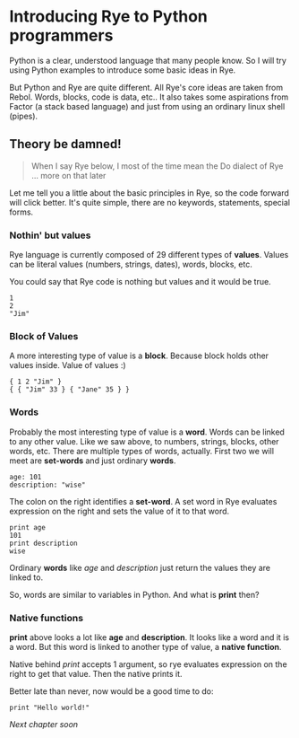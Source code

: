 # Introducing Rye to Python programmers

Python is a clear, understood language that many people know. So I will try using Python examples to introduce some basic ideas in Rye.

But Python and Rye are quite different. All Rye's core ideas are taken from Rebol. Words, blocks, code is data, etc.. 
It also takes some aspirations from Factor (a stack based language) and just from using an ordinary linux shell (pipes). 

## Theory be damned!

>When I say Rye below, I most of the time mean the Do dialect of Rye ... more on that later

Let me tell you a little about the basic principles in Rye, so the code forward will click better. It's quite simple, there are no
keywords, statements, special forms.

### Nothin' but values

Rye language is currently composed of 29 different types of __values__. Values can be literal values (numbers, strings, dates), words, blocks, etc.

You could say that Rye code is nothing but values and it would be true.

```factor
1
2
"Jim"
```

### Block of Values

A more interesting type of value is a __block__. Because block holds other values inside. Value of values :)

```factor
{ 1 2 "Jim" }
{ { "Jim" 33 } { "Jane" 35 } }
```

### Words

Probably the most interesting type of value is a __word__. Words can be linked to any other value. Like we saw above, 
to numbers, strings, blocks, other words, etc. There are multiple types of words, actually. First two we will meet
are __set-words__ and just ordinary __words__.

```factor
age: 101
description: "wise"
```
The colon on the right identifies a __set-word__. A set word in Rye evaluates expression on the right and
sets the value of it to that word.

```factor
print age
101
print description
wise
```
Ordinary __words__ like _age_ and _description_ just return the values they are linked to. 

So, words are similar to variables in Python. And what is __print__ then?

### Native functions

__print__ above looks a lot like __age__ and __description__. It looks like a word and it is a word. But this word is 
linked to another type of value, a __native function__. 

Native behind _print_ accepts 1 argument, so rye evaluates expression on the right to get that value. Then the native 
prints it.

Better late than never, now would be a good time to do:

```factor
print "Hello world!"
```

_Next chapter soon_ 
